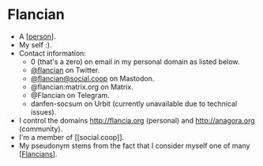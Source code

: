 # Flancian

- A [[person]].
- My self :).
- Contact information:
  - 0 (that's a zero) on email in my personal domain as listed below.
  - [@flancian](https://twitter.com/flancian) on Twitter. 
  - [@flancian@social.coop](https://flancia.org/go/mastodon) on Mastodon.
  - @flancian:matrix.org on Matrix.
  - @Flancian on Telegram.
  - danfen-socsum on Urbit (currently unavailable due to technical issues).
- I control the domains http://flancia.org (personal) and http://anagora.org (community).
- I'm a member of [[social.coop]].
- My pseudonym stems from the fact that I consider myself one of many [[Flancians]].

[//begin]: # "Autogenerated link references for markdown compatibility"
[person]: person "Person"
[socialcoop]: social.coop "social.coop"
[flancians]: flancians "Flancians"
[//end]: # "Autogenerated link references"